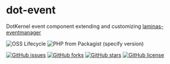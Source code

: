 # dot-event

DotKernel event component extending and customizing [laminas-eventmanager](https://docs.laminas.dev/laminas-eventmanager/)

![OSS Lifecycle](https://img.shields.io/osslifecycle/dotkernel/dot-event)
![PHP from Packagist (specify version)](https://img.shields.io/packagist/php-v/dotkernel/dot-event/3.2.0)

[![GitHub issues](https://img.shields.io/github/issues/dotkernel/dot-event)](https://github.com/dotkernel/dot-event/issues)
[![GitHub forks](https://img.shields.io/github/forks/dotkernel/dot-event)](https://github.com/dotkernel/dot-event/network)
[![GitHub stars](https://img.shields.io/github/stars/dotkernel/dot-event)](https://github.com/dotkernel/dot-event/stargazers)
[![GitHub license](https://img.shields.io/github/license/dotkernel/dot-event)](https://github.com/dotkernel/dot-event/blob/3.2.0/LICENSE.md)